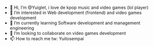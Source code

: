- 👋 Hi, I’m @Yuiglet, i love de kpop music and video games (lol player)
- 👀 I’m interested in Web development (frontend) and video games development
- 🌱 I’m currently learning Software development and management engineering
- 💞️ I’m looking to collaborate on video games development
- 📫 How to reach me tw: Yuitosempai

<!---
Yuiglet/Yuiglet is a ✨ special ✨ repository because its `README.md` (this file) appears on your GitHub profile.
You can click the Preview link to take a look at your changes.
--->
